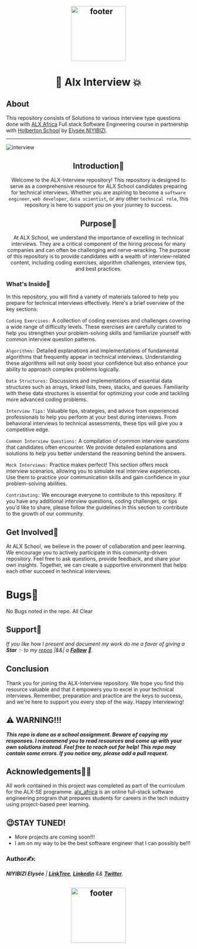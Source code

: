 <p align="center">
<h2 align="center"><img align="center" src="https://assets.imaginablefutures.com/media/images/ALX_Logo.max-200x150.png" alt="footer" width="150"  height="150"/></h2>

<h1 align="center">📁 Alx Interview 💥</h1>

## About
This repository consists of Solutions to various interview type questions done with [ALX Africa](https://www.alxafrica.com/) Full stack Software Engineering course in partnership with [Holberton School](https://www.holbertonschool.com/) by [Elysée NIYIBIZI](https://github.com/elyse502).

---
<!--
- [0x00](./0x00-pascal_triangle) : First Interview Project Solution.
## Access ℹ️
You can access everything in here by [forking](https://docs.github.com/en/get-started/quickstart/fork-a-repo) and then [cloning](https://docs.github.com/en/repositories/creating-and-managing-repositories/cloning-a-repository) this repository. -->

</hr>

![interview](https://github.com/elyse502/alx-interview/assets/125453474/1b3611da-9eb0-44e5-93bb-8a7ccec95c3f)

<div align="center">
  
## Introduction📝
Welcome to the ALX-Interview repository! This repository is designed to serve as a comprehensive resource for ALX School candidates preparing for technical interviews. Whether you are aspiring to become a `software engineer`, `web developer`, `data scientist`, or any other `technical role`, this repository is here to support you on your journey to success.

## Purpose💚
At ALX School, we understand the importance of excelling in technical interviews. They are a critical component of the hiring process for many companies and can often be challenging and nerve-wracking. The purpose of this repository is to provide candidates with a wealth of interview-related content, including coding exercises, algorithm challenges, interview tips, and best practices.
</div>

### What's Inside📌
In this repository, you will find a variety of materials tailored to help you prepare for technical interviews effectively. Here's a brief overview of the key sections:

`Coding Exercises:` A collection of coding exercises and challenges covering a wide range of difficulty levels. These exercises are carefully curated to help you strengthen your problem-solving skills and familiarize yourself with common interview question patterns.

`Algorithms:` Detailed explanations and implementations of fundamental algorithms that frequently appear in technical interviews. Understanding these algorithms will not only boost your confidence but also enhance your ability to approach complex problems logically.

`Data Structures:` Discussions and implementations of essential data structures such as arrays, linked lists, trees, stacks, and queues. Familiarity with these data structures is essential for optimizing your code and tackling more advanced coding problems.

`Interview Tips:` Valuable tips, strategies, and advice from experienced professionals to help you perform at your best during interviews. From behavioral interviews to technical assessments, these tips will give you a competitive edge.

`Common Interview Questions:` A compilation of common interview questions that candidates often encounter. We provide detailed explanations and solutions to help you better understand the reasoning behind the answers.

`Mock Interviews:` Practice makes perfect! This section offers mock interview scenarios, allowing you to simulate real interview experiences. Use them to practice your communication skills and gain confidence in your problem-solving abilities.

`Contributing:` We encourage everyone to contribute to this repository. If you have any additional interview questions, coding challenges, or tips you'd like to share, please follow the guidelines in this section to contribute to the growth of our community.

## Get Involved👥
At ALX School, we believe in the power of collaboration and peer learning. We encourage you to actively participate in this community-driven repository. Feel free to ask questions, provide feedback, and share your own insights. Together, we can create a supportive environment that helps each other succeed in technical interviews.

# Bugs🐛
No Bugs noted in the repo. All Clear

## Support🎉
_If you like how I present and document my work do me a favor of giving a **Star** ✨ to my [repos](https://github.com/elyse502?tab=repositories) |&&| a [**Follow**](https://github.com/elyse502) 👥._

## Conclusion
Thank you for joining the ALX-Interview repository. We hope you find this resource valuable and that it empowers you to excel in your technical interviews. Remember, preparation and practice are the keys to success, and we're here to support you every step of the way. Happy interviewing!

## ⚠️ WARNING!!!
**_This repo is done as a school assignment. Beware of copying my responses. I recommend you to read resources and come up with your own solutions instead. Feel free to reach out for help!
This repo may contain some errors. If you notice any, please add a pull request._**

## Acknowledgements🤜🤛
All work contained in this project was completed as part of the curriculum for the ALX-SE programme. [alx_africa](https://www.alxafrica.com/) is an online full-stack software engineering program that prepares students for careers in the tech industry using project-based peer learning.
## 😉STAY TUNED!
* More projects are coming soon!!!
* I am on my way to be the best software engineer that I can possibly be!!!

### Author✍️:
*__NIYIBIZI Elysée__ | [**LinkTree**](https://linktr.ee/niyibizi_elysee), [**Linkedin**](https://www.linkedin.com/in/niyibizi-elys%C3%A9e/) && [**Twitter**](https://twitter.com/Niyibizi_Elyse).*

<p align="center">
<h2 align="center"><img align="center" src="https://github.com/elyse502/AirBnB_clone/assets/125453474/ab3c1e01-2b98-47ae-96b7-37c07c85a2f1" alt="footer" width="150"  height="150"/></h2>



